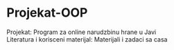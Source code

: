# Projekat-OOP
Projekat: Program za online narudzbinu hrane u Javi <br>
Literatura i korisceni materijal: Materijali i zadaci sa casa
